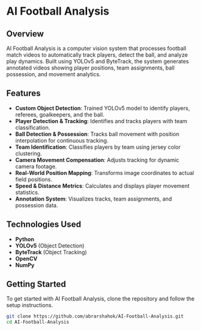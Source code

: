 # AI Football Analysis

## Overview

AI Football Analysis is a computer vision system that processes football match videos to automatically track players, detect the ball, and analyze play dynamics. Built using YOLOv5 and ByteTrack, the system generates annotated videos showing player positions, team assignments, ball possession, and movement analytics.

## Features

- **Custom Object Detection**: Trained YOLOv5 model to identify players, referees, goalkeepers, and the ball.
- **Player Detection & Tracking**: Identifies and tracks players with team classification.
- **Ball Detection & Possession**: Tracks ball movement with position interpolation for continuous tracking.
- **Team Identification**: Classifies players by team using jersey color clustering.
- **Camera Movement Compensation**: Adjusts tracking for dynamic camera footage.
- **Real-World Position Mapping**: Transforms image coordinates to actual field positions.
- **Speed & Distance Metrics**: Calculates and displays player movement statistics.
- **Annotation System**: Visualizes tracks, team assignments, and possession data.

## Technologies Used

- **Python**
- **YOLOv5** (Object Detection)
- **ByteTrack** (Object Tracking)
- **OpenCV**
- **NumPy**

## Getting Started

To get started with AI Football Analysis, clone the repository and follow the setup instructions.

```sh
git clone https://github.com/abrarshahok/AI-Football-Analysis.git
cd AI-Football-Analysis
```
